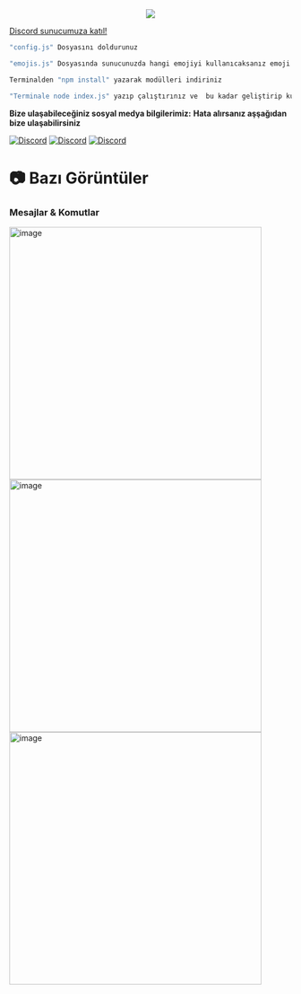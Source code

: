 <div align="center">
    <img src="https://komarev.com/ghpvc/?username=ShewnDev&color=yellow"/>
</div>


<a href="https://discord.gg/flydev" target="_blank">Discord sunucumuza katıl!</a>


```js
"config.js" Dosyasını doldurunuz

"emojis.js" Dosyasında sunucunuzda hangi emojiyi kullanıcaksanız emoji adını yazın

Terminalden "npm install" yazarak modülleri indiriniz

"Terminale node index.js" yazıp çalıştırınız ve  bu kadar geliştirip kullanın :D
```

**Bize ulaşabileceğiniz sosyal medya bilgilerimiz:**
**Hata alırsanız aşşağıdan bize ulaşabilirsiniz**

 [![Discord](https://lanyard.cnrad.dev/api/693185687758962698)](https://discord.com/users/693185687758962698)
 [![Discord](https://lanyard.cnrad.dev/api/1185163404609073173)](https://discord.com/users/1185163404609073173)
 [![Discord](https://lanyard.cnrad.dev/api/1179280051443867728)](https://discord.com/users/1179280051443867728)


# 📷 Bazı Görüntüler

### Mesajlar & Komutlar

 <img width="450" alt="image" src="https://resmim.net/cdn/2024/08/09/WVP7OK.jpg">

 
 <img width="450" alt="image" src="https://resmim.net/cdn/2024/08/09/WVPtqM.jpg">


 <img width="450" alt="image" src="https://resmim.net/cdn/2024/08/09/WVP48h.jpg">
